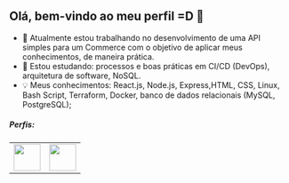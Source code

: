 ## Olá, bem-vindo ao meu perfil =D 👋

- 🔭 Atualmente estou trabalhando no desenvolvimento de uma API simples para um Commerce com o objetivo de aplicar meus conhecimentos, de maneira prática.
- 🌱 Estou estudando: processos e boas práticas em CI/CD (DevOps), arquitetura de software, NoSQL.
- 💡 Meus conhecimentos: React.js, Node.js, Express,HTML, CSS, Linux, Bash Script, Terraform, Docker, banco de dados relacionais (MySQL, PostgreSQL);


##### Perfis:

<table border="0">
  <tr>
    <td valign="top">
     <a href="https://linkedin.com/in/gustavo-sm" target="_blank"> 
       <img src="https://raw.githubusercontent.com/gus-sm/gus-sm-profile/master/linkedin_logo.png" width="48" heigth="48"/> 
     </a>
    </td>
     <td valign="top">
       <a href="https://www.hackerrank.com/gustavo1sad" target="_blank">
         <img src="https://raw.githubusercontent.com/gus-sm/gus-sm-profile/master/HackerRank-Icon.jpg" width="48" heigth="48"/>
       </a>
      </td>
  </tr>
</table>

